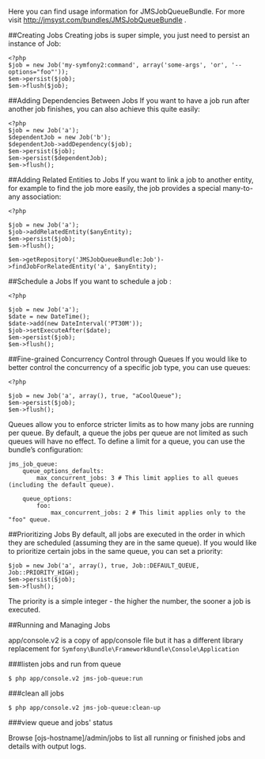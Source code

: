 Here you can find usage information for JMSJobQueueBundle. For more visit http://jmsyst.com/bundles/JMSJobQueueBundle . 


##Creating Jobs
Creating jobs is super simple, you just need to persist an instance of Job:

```
<?php
$job = new Job('my-symfony2:command', array('some-args', 'or', '--options="foo"'));
$em->persist($job);
$em->flush($job);
```

##Adding Dependencies Between Jobs
If you want to have a job run after another job finishes, you can also achieve this quite easily:

```
<?php
$job = new Job('a');
$dependentJob = new Job('b');
$dependentJob->addDependency($job);
$em->persist($job);
$em->persist($dependentJob);
$em->flush();
```

##Adding Related Entities to Jobs
If you want to link a job to another entity, for example to find the job more easily, the job provides a special many-to-any association:
```
<?php

$job = new Job('a');
$job->addRelatedEntity($anyEntity);
$em->persist($job);
$em->flush();

$em->getRepository('JMSJobQueueBundle:Job')->findJobForRelatedEntity('a', $anyEntity);
```


##Schedule a Jobs
If you want to schedule a job :
```
<?php

$job = new Job('a');
$date = new DateTime();
$date->add(new DateInterval('PT30M'));
$job->setExecuteAfter($date);
$em->persist($job);
$em->flush();
```

##Fine-grained Concurrency Control through Queues
If you would like to better control the concurrency of a specific job type, you can use queues:
```
<?php

$job = new Job('a', array(), true, "aCoolQueue");
$em->persist($job);
$em->flush();
```

Queues allow you to enforce stricter limits as to how many jobs are running per queue. By default, a queue the jobs per queue are not limited as such queues will have no effect. To define a limit for a queue, you can use the bundle’s configuration:
```
jms_job_queue:
    queue_options_defaults:
        max_concurrent_jobs: 3 # This limit applies to all queues (including the default queue).

    queue_options:
        foo:
            max_concurrent_jobs: 2 # This limit applies only to the "foo" queue.
```

##Prioritizing Jobs
By default, all jobs are executed in the order in which they are scheduled (assuming they are in the same queue). If you would like to prioritize certain jobs in the same queue, you can set a priority:
```
$job = new Job('a', array(), true, Job::DEFAULT_QUEUE, Job::PRIORITY_HIGH);
$em->persist($job);
$em->flush();
```

The priority is a simple integer - the higher the number, the sooner a job is executed.

##Running and Managing Jobs

app/console.v2 is a copy of app/console file but it has a different library replacement for `Symfony\Bundle\FrameworkBundle\Console\Application`

###listen jobs and run from queue

```
$ php app/console.v2 jms-job-queue:run
```

###clean all jobs
```
$ php app/console.v2 jms-job-queue:clean-up
```

###view queue and jobs' status

Browse [ojs-hostname]/admin/jobs to list all running or finished jobs and details with output logs.
